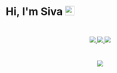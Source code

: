 # Hi, I'm Siva <img src="https://media.giphy.com/media/hvRJCLFzcasrR4ia7z/giphy.gif" height="25px" width="25px">

<br />

<p align="center">
    <a href="https://www.linkedin.com/in/sivayogasubramanian/">
        <picture>
          <source media="(prefers-color-scheme: dark)" srcset="https://img.shields.io/badge/-sivayogasubramanian-blue?style=for-the-badge&logo=Linkedin&logoColor=white&color=purple&link=https://www.linkedin.com/in/sivayogasubramanian/">
          <img src="https://img.shields.io/badge/-sivayogasubramanian-blue?style=for-the-badge&logo=Linkedin&logoColor=black&color=white&link=https://www.linkedin.com/in/sivayogasubramanian/">
        </picture>
    </a>
    <a href="https://sivarn.com">
        <picture>
          <source media="(prefers-color-scheme: dark)" srcset="https://img.shields.io/badge/Portfolio%20Website-46a2f1.svg?&style=for-the-badge&logo=Google-Chrome&logoColor=white&color=purple&link=https://www.sivarn.com/">
          <img src="https://img.shields.io/badge/Portfolio%20Website-46a2f1.svg?&style=for-the-badge&logo=Google-Chrome&logoColor=black&color=white&link=https://www.sivarn.com/">
        </picture>
    </a>
    <a href="https://blog.sivarn.com">
        <picture>
          <source media="(prefers-color-scheme: dark)" srcset="https://img.shields.io/badge/Blog-46a2f1.svg?&style=for-the-badge&logo=Google-Chrome&logoColor=white&color=purple&link=https://www.sivarn.com/">
          <img src="https://img.shields.io/badge/Blog-46a2f1.svg?&style=for-the-badge&logo=Google-Chrome&logoColor=black&color=white&link=https://www.sivarn.com/">
        </picture>
    </a>
</p>

<br />

<p align="center">
  <picture>
    <source media="(prefers-color-scheme: dark)" srcset="https://github-readme-stats.vercel.app/api?username=sivayogasubramanian&count_private=true&hide=stars&show_icons=true&hide_border=true&theme=github_dark">
    <img src="https://github-readme-stats.vercel.app/api?username=sivayogasubramanian&count_private=true&hide=stars&show_icons=true&hide_border=true">
  </picture>
</p>

<!---
<picture>
  <source media="(prefers-color-scheme: dark)" srcset="https://raw.githubusercontent.com/sivayogasubramanian/sivayogasubramanian/output/github-snake-dark.svg">
  <img src="https://raw.githubusercontent.com/sivayogasubramanian/sivayogasubramanian/output/github-snake.svg">
</picture>
-->
